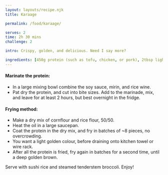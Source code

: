 ```yaml
---
layout: layouts/recipe.njk
title: Karaage

permalink: /food/karaage/

serves: 2
time: 2h 30 mins
challenge: 2

intro: Crispy, golden, and delicious. Need I say more?

ingredients: [450g protein (such as tofu, chicken, or pork), 2tbsp light soy sauce, 2tbsp mirin, 2tbsp shaoxing rice wine, 450g chicken thighs, Cornflour, Riceflour, Sunflower oil]
---
```

#### Marinate the protein:
- In a large mixing bowl combine the soy sauce, mirin, and rice wine.
- Pat dry the protein, and cut into bite sizes. Add to the marinade, mix, and leave for at least 2 hours, but best overnight in the fridge.

#### Frying method:
- Make a dry mix of cornflour and rice flour, 50/50.
- Heat the oil in a large saucepan.
- Coat the protein in the dry mix, and fry in batches of ~8 pieces, no overcrowding.
- You want a light golden colour, before draining onto kitchen towel or wire rack.
- After all the protein is fried, fry again in batches for a second time, until a deep golden brown.

Serve with sushi rice and steamed tenderstem broccoli. Enjoy! 

